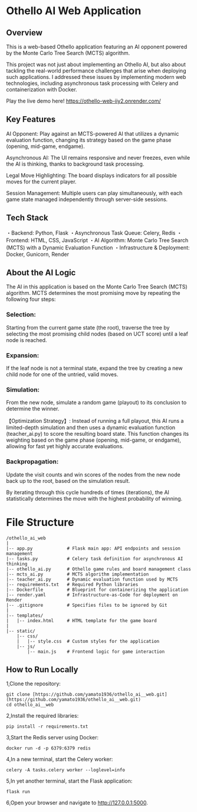 # Othello AI Web Application

## Overview
This is a web-based Othello application featuring an AI opponent powered by the Monte Carlo Tree Search (MCTS) algorithm.

This project was not just about implementing an Othello AI, but also about tackling the real-world performance challenges that arise when deploying such applications. I addressed these issues by implementing modern web technologies, including asynchronous task processing with Celery and containerization with Docker.

Play the live demo here!
https://othello-web-iiy2.onrender.com/


## Key Features
AI Opponent: Play against an MCTS-powered AI that utilizes a dynamic evaluation function, changing its strategy based on the game phase (opening, mid-game, endgame).

Asynchronous AI: The UI remains responsive and never freezes, even while the AI is thinking, thanks to background task processing.

Legal Move Highlighting: The board displays indicators for all possible moves for the current player.

Session Management: Multiple users can play simultaneously, with each game state managed independently through server-side sessions.

## Tech Stack
・Backend: Python, Flask
・Asynchronous Task Queue: Celery, Redis
・Frontend: HTML, CSS, JavaScript
・AI Algorithm: Monte Carlo Tree Search (MCTS) with a Dynamic Evaluation Function
・Infrastructure & Deployment: Docker, Gunicorn, Render

## About the AI Logic
The AI in this application is based on the Monte Carlo Tree Search (MCTS) algorithm. MCTS determines the most promising move by repeating the following four steps:

### Selection: 
Starting from the current game state (the root), traverse the tree by selecting the most promising child nodes (based on UCT score) until a leaf node is reached.

### Expansion: 
If the leaf node is not a terminal state, expand the tree by creating a new child node for one of the untried, valid moves.

### Simulation: 
From the new node, simulate a random game (playout) to its conclusion to determine the winner.

【Optimization Strategy】: 
Instead of running a full playout, this AI runs a limited-depth simulation and then uses a dynamic evaluation function (teacher_ai.py) to score the resulting board state. This function changes its weighting based on the game phase (opening, mid-game, or endgame), allowing for fast yet highly accurate evaluations.

### Backpropagation:
Update the visit counts and win scores of the nodes from the new node back up to the root, based on the simulation result.

By iterating through this cycle hundreds of times (iterations), the AI statistically determines the move with the highest probability of winning.






# File Structure
```
/othello_ai_web
|
|-- app.py             # Flask main app: API endpoints and session management
|-- tasks.py           # Celery task definition for asynchronous AI thinking
|-- othello_ai.py      # Othello game rules and board management class
|-- mcts_ai.py         # MCTS algorithm implementation
|-- teacher_ai.py      # Dynamic evaluation function used by MCTS
|-- requirements.txt   # Required Python libraries
|-- Dockerfile         # Blueprint for containerizing the application
|-- render.yaml        # Infrastructure-as-Code for deployment on Render
|-- .gitignore         # Specifies files to be ignored by Git
|
|-- templates/
|   |-- index.html     # HTML template for the game board
|
|-- static/
    |-- css/
    |   |-- style.css  # Custom styles for the application
    |-- js/
        |-- main.js    # Frontend logic for game interaction
```

## How to Run Locally

1,Clone the repository:
```
git clone [https://github.com/yamato1936/othello_ai__web.git](https://github.com/yamato1936/othello_ai__web.git)
cd othello_ai__web
```

2,Install the required libraries:
```
pip install -r requirements.txt
```

3,Start the Redis server using Docker:
```
docker run -d -p 6379:6379 redis
```

4,In a new terminal, start the Celery worker:
```
celery -A tasks.celery worker --loglevel=info
```

5,In yet another terminal, start the Flask application:
```
flask run
```

6,Open your browser and navigate to http://127.0.0.1:5000.
